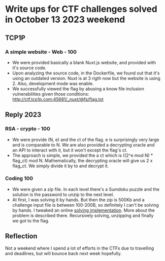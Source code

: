 # Write ups for CTF challenges solved in October 13 2023 weekend

## TCP1P

### A simple website - Web - 100
* We were provided basically a blank Nuxt.js website, and provided with it's source code.
* Upon analyzing the source code, in the Dockerfile, we found out that it's using an outdated version. Nuxt is at 3 rigth now but the website is using 2. Also, development mode was enable.
* We successfully viewed the flag by abusing a know file inclusion vulnerabilities given those conditions: http://ctf.tcp1p.com:45681/_nuxt/@fs/flag.txt

## Reply 2023
### RSA - crypto - 100
* We were provide (N, e) and the ct of the flag. e is surprisingly very large and is comparable to N. We are also provided a decrypting oracle and an API to interact with it, but it won't except the flag's ct.
* The approach is simple, we provided the a ct which is ((2^e mod N) * flag_ct) mod N. Mathematically, the decrypting oracle will give us 2 x flag_ct. We simply divide it by to and decrypt it.

### Coding 100
* We were given a zip file. In each level there's a Sumdoku puzzle and the solution is the password to unzip to the next level.
* At first, I was solving it by hands. But then the zip is 500Kb and a challenge input file is between 100-200B, so definitely I can't be solving by hands. I tweaked an online [solving implementation](https://github.com/chanioxaris/kenken-solver). More about the problem is described there. Recursively solving, unzipping and finally we got to the flag.

## Reflection
Not a weekend where I spend a lot of efforts in the CTFs due to travelling and deadlines, but will bounce back next week hopefully.
